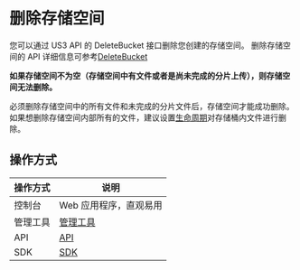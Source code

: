 

# 删除存储空间

您可以通过 US3 API 的 DeleteBucket 接口删除您创建的存储空间。
删除存储空间的 API 详细信息可参考[DeleteBucket](https://docs.ucloud.cn/api/ufile-api/delete_bucket)

**如果存储空间不为空（存储空间中有文件或者是尚未完成的分片上传），则存储空间无法删除。**

必须删除存储空间中的所有文件和未完成的分片文件后，存储空间才能成功删除。如果想删除存储空间内部所有的文件，建议设置[生命周期](/ufile/guide/lifecycle)对存储桶内文件进行删除。

## 操作方式
|操作方式    |说明 |
|--------- |--------------------------------------------------------------------------------------------------------------- |
|控制台  |Web 应用程序，直观易用 |
|管理工具  |[管理工具](ufile/tools/tools/tools_bcket) |
|API   |[API](https://docs.ucloud.cn/api/ufile-api/README) |
|SDK   |[SDK](ufile/tools/sdk) |
